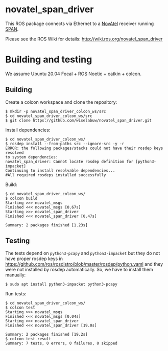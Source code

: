 # novatel_span_driver

This ROS package connects via Ethernet to a [NovAtel](http://www.novatel.com/) receiver running
[SPAN](http://www.novatel.com/span).

Please see the ROS Wiki for details: http://wiki.ros.org/novatel_span_driver

# Building and testing

We assume Ubuntu 20.04 Focal + ROS Noetic + catkin + colcon.

## Building

Create a colcon workspace and clone the repository:
```
$ mkdir -p novatel_span_driver_colcon_ws/src
$ cd novatel_span_driver_colcon_ws/src
$ git clone https://github.com/wiselabuw/novatel_span_driver.git
```

Install dependencies:
```
$ cd novatel_span_driver_colcon_ws/
$ rosdep install --from-paths src --ignore-src -y -r
ERROR: the following packages/stacks could not have their rosdep keys resolved
to system dependencies:
novatel_span_driver: Cannot locate rosdep definition for [python3-impacket]
Continuing to install resolvable dependencies...
#All required rosdeps installed successfully
```

Build:
```
$ cd novatel_span_driver_colcon_ws/
$ colcon build
Starting >>> novatel_msgs
Finished <<< novatel_msgs [0.67s]
Starting >>> novatel_span_driver
Finished <<< novatel_span_driver [0.47s]

Summary: 2 packages finished [1.23s]
```

## Testing

The tests depend on `python3-pcapy` and `python3-impacket` but they do not have
proper rosdep keys in https://github.com/ros/rosdistro/blob/master/rosdep/python.yaml
and they were not installed by rosdep automatically.
So, we have to install them manually:

```
$ sudo apt install python3-impacket python3-pcapy
```

Run tests:
```
$ cd novatel_span_driver_colcon_ws/
$ colcon test
Starting >>> novatel_msgs
Finished <<< novatel_msgs [0.04s]
Starting >>> novatel_span_driver
Finished <<< novatel_span_driver [19.0s]

Summary: 2 packages finished [19.2s]
$ colcon test-result
Summary: 7 tests, 0 errors, 0 failures, 0 skipped
```
